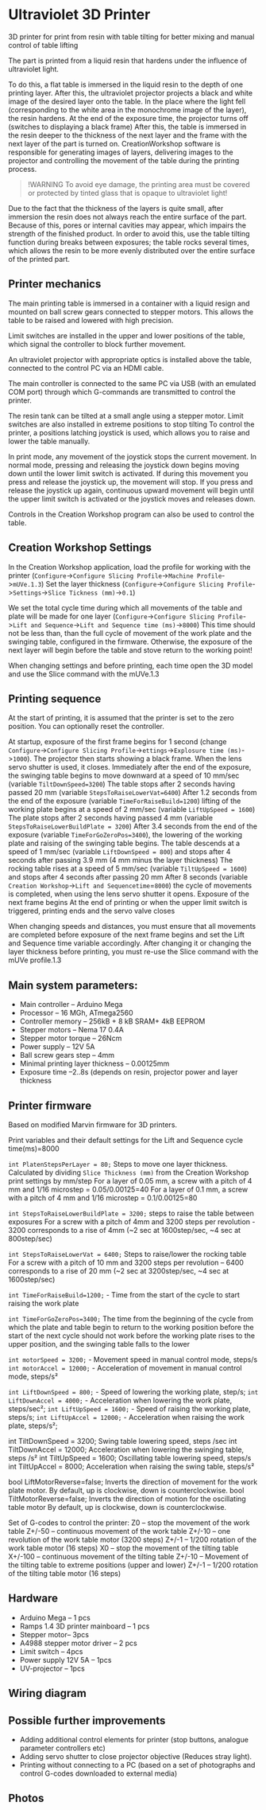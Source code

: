 # Ultraviolet 3D Printer
3D printer for print from resin with table tilting for better mixing and manual control of table lifting

The part is printed from a liquid resin that hardens under the influence of ultraviolet light.

To do this, a flat table is immersed in the liquid resin to the depth of one printing layer. After this, the ultraviolet projector projects a black and white image of the desired layer onto the table. In the place where the light fell (corresponding to the white area in the monochrome image of the layer), the resin hardens. At the end of the exposure time, the projector turns off (switches to displaying a black frame)
After this, the table is immersed in the resin deeper to the thickness of the next layer and the frame with the next layer of the part is turned on.
CreationWorkshop software is responsible for generating images of layers, delivering images to the projector and controlling the movement of the table during the printing process.

> !WARNING
> To avoid eye damage, the printing area must be covered or protected by tinted glass that is opaque to ultraviolet light!

Due to the fact that the thickness of the layers is quite small, after immersion the resin does not always reach the entire surface of the part. Because of this, pores or internal cavities may appear, which impairs the strength of the finished product. In order to avoid this, use the table tilting function during breaks between exposures; the table rocks several times, which allows the resin to be more evenly distributed over the entire surface of the printed part.

## Printer mechanics
The main printing table is immersed in a container with a liquid resign and mounted on ball screw gears connected to stepper motors. This allows the table to be raised and lowered with high precision. 

Limit switches are installed in the upper and lower positions of the table, which signal the controller to block further movement.

An ultraviolet projector with appropriate optics is installed above the table, connected to the control PC via an HDMI cable.

The main controller is connected to the same PC via USB (with an emulated COM port) through which G-commands are transmitted to control the printer.

The resin tank can be tilted at a small angle using a stepper motor. Limit switches are also installed in extreme positions to stop tilting
To control the printer, a positions latching joystick is used, which allows you to raise and lower the table manually.

In print mode, any movement of the joystick stops the current movement.
In normal mode, pressing and releasing the joystick down begins moving down until the lower limit switch is activated. If during this movement you press and release the joystick up, the movement will stop. If you press and release the joystick up again, continuous upward movement will begin until the upper limit switch is activated or the joystick moves and releases down.

Controls in the Creation Workshop program can also be used to control the table.

## Creation Workshop Settings
In the Creation Workshop application, load the profile for working with the printer (`Configure`->`Configure Slicing Profile`->`Machine Profile`->`mUVe.1.3`)
Set the layer thickness (`Configure`->`Configure Slicing Profile`->`Settings`->`Slice Tickness (mm)`->`0.1`)

We set the total cycle time during which all movements of the table and plate will be made for one layer (`Configure`->`Configure Slicing Profile`->`Lift and Sequence`->`Lift and Sequence time (ms)`->`8000`) This time should not be less than, than the full cycle of movement of the work plate and the swinging table, configured in the firmware. Otherwise, the exposure of the next layer will begin before the table and stove return to the working point!

When changing settings and before printing, each time open the 3D model and use the Slice command with the mUVe.1.3 

## Printing sequence
At the start of printing, it is assumed that the printer is set to the zero position. You can optionally reset the controller.

At startup, exposure of the first frame begins for 1 second (change `Configure`->`Configure Slicing Profile`->`ettings`->`Explosure time (ms)`->`1000`). The projector then starts showing a black frame. When the lens servo shutter is used, it closes.
Immediately after the end of the exposure, the swinging table begins to move downward at a speed of 10 mm/sec (variable `TiltDownSpeed=3200`) The table stops after 2 seconds having passed 20 mm (variable `StepsToRaiseLowerVat=6400`)
After 1.2 seconds from the end of the exposure (variable `TimeForRaiseBuild=1200`)
  lifting of the working plate begins at a speed of 2 mm/sec (variable `LiftUpSpeed = 1600`) The plate stops after 2 seconds having passed 4 mm (variable `StepsToRaiseLowerBuildPlate = 3200`)
After 3.4 seconds from the end of the exposure (variable `TimeForGoZeroPos=3400`), the lowering of the working plate and raising of the swinging table begins. The table descends at a speed of 1 mm/sec (variable `LiftDownSpeed = 800`) and stops after 4 seconds after passing 3.9 mm (4 mm minus the layer thickness) The rocking table rises at a speed of 5 mm/sec (variable `TiltUpSpeed = 1600`) and stops after 4 seconds after passing 20 mm
After 8 seconds (variable `Creation Workshop`->`Lift and Sequencetime`=`8000`) the cycle of movements is completed, when using the lens servo shutter it opens.
Exposure of the next frame begins
At the end of printing or when the upper limit switch is triggered, printing ends and the servo valve closes

When changing speeds and distances, you must ensure that all movements are completed before exposure of the next frame begins and set the Lift and Sequence time variable accordingly. After changing it or changing the layer thickness before printing, you must re-use the Slice command with the mUVe profile.1.3

## Main system parameters:
* Main controller			– Arduino Mega
* Processor 				– 16 MGh, ATmega2560
* Controller memory			– 256kB + 8 kB SRAM+ 4kB EEPROM
* Stepper motors			– Nema 17 0.4A 
* Stepper motor torque		– 26Ncm 
* Power supply 				– 12V 5A
* Ball screw gears step		– 4mm
* Minimal printing layer thickness	– 0.00125mm
* Exposure time				–2..8s (depends on resin, projector power and layer thickness

## Printer firmware
Based on modified Marvin firmware for 3D printers. 

Print variables and their default settings for the Lift and Sequence cycle time(ms)=8000

`int PlatenStepsPerLayer = 80;`
  Steps to move one layer thickness. Calculated by dividing `Slice Thickness (mm)` from the Creation Workshop print settings by mm/step
For a layer of 0.05 mm, a screw with a pitch of 4 mm and 1/16 microstep = 0.05/0.00125=40
For a layer of 0.1 mm, a screw with a pitch of 4 mm and 1/16 microstep = 0.1/0.00125=80

`int StepsToRaiseLowerBuildPlate = 3200;`
steps to raise the table between exposures
  For a screw with a pitch of 4mm and 3200 steps per revolution - 3200 corresponds to a rise of 4mm (~2 sec at 1600step/sec, ~4 sec at 800step/sec)

`int StepsToRaiseLowerVat = 6400;`
Steps to raise/lower the rocking table
  For a screw with a pitch of 10 mm and 3200 steps per revolution – 6400 corresponds to a rise of 20 mm (~2 sec at 3200step/sec, ~4 sec at 1600step/sec)

`int TimeForRaiseBuild=1200;`	- Time from the start of the cycle to start raising the work plate

`int TimeForGoZeroPos=3400;`
The time from the beginning of the cycle from which the plate and table begin to return to the working position before the start of the next cycle should not work before the working plate rises to the upper position, and the swinging table falls to the lower
                              
`int motorSpeed = 3200;` 	- Movement speed in manual control mode, steps/s
`int motorAccel = 12000;` 	- Acceleration of movement in manual control mode, steps/s²

`int LiftDownSpeed = 800;`	- Speed of lowering the working plate, step/s;
`int LiftDownAccel = 4000;`	- Acceleration when lowering the work plate, steps/sec²;
`int LiftUpSpeed = 1600;`	- Speed of raising the working plate, steps/s;
`int LiftUpAccel = 12000;`	- Acceleration when raising the work plate, steps/s²;

int TiltDownSpeed = 3200; Swing table lowering speed, steps /sec
int TiltDownAccel = 12000; Acceleration when lowering the swinging table, steps /s²
int TiltUpSpeed = 1600; Oscillating table lowering speed, steps/s
int TiltUpAccel = 8000; Acceleration when raising the swing table, steps/s²

bool LiftMotorReverse=false;
Inverts the direction of movement for the work plate motor. By default, up is clockwise, down is counterclockwise.
bool TiltMotorReverse=false;
Inverts the direction of motion for the oscillating table motor
By default, up is clockwise, down is counterclockwise.

Set of G-codes to control the printer:
Z0 – stop the movement of the work table
Z+/-50 – continuous movement of the work table
Z+/-10 – one revolution of the work table motor (3200 steps)
Z+/-1 – 1/200 rotation of the work table motor (16 steps)
X0 – stop the movement of the tilting table
X+/-100 – continuous movement of the tilting table
Z+/-10 – Movement of the tilting table to extreme positions (upper and lower)
Z+/-1 – 1/200 rotation of the tilting table motor (16 steps)

## Hardware
* Arduino Mega – 1 pcs
* Ramps 1.4 3D printer mainboard – 1 pcs
* Stepper motor– 3pcs
* A4988 stepper motor driver – 2 pcs
* Limit switch – 4pcs
* Power supply 12V 5A – 1pcs
* UV-projector – 1pcs

## Wiring diagram
 

## Possible further improvements
* Adding additional control elements for printer (stop buttons, analogue parameter controllers etc)
* Adding servo shutter to close projector objective (Reduces stray light). 
* Printing without connecting to a PC (based on a set of photographs and control G-codes downloaded to external media)
 
## Photos

 
 
 

